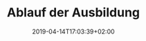 ---
title: "Ablauf der Ausbildung"
date: 2019-04-14T17:03:39+02:00
draft: false
url: /ausbildung
---